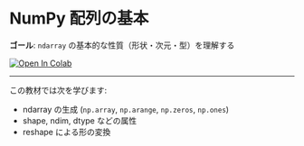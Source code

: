 # NumPy 配列の基本

**ゴール**: `ndarray` の基本的な性質（形状・次元・型）を理解する

[![Open In Colab](https://colab.research.google.com/assets/colab-badge.svg)](
https://colab.research.google.com/github/YourUser/YourRepo/blob/main/notebooks/10_numpy/array_basics.ipynb)

---
この教材では次を学びます:
- ndarray の生成 (`np.array`, `np.arange`, `np.zeros`, `np.ones`)
- shape, ndim, dtype などの属性
- reshape による形の変換
